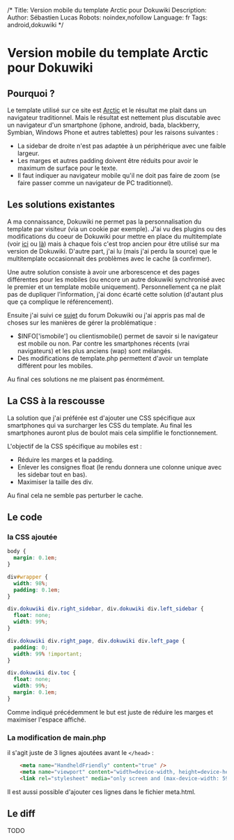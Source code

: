 /*
Title: Version mobile du template Arctic pour Dokuwiki
Description: 
Author: Sébastien Lucas
Robots: noindex,nofollow
Language: fr
Tags: android,dokuwiki
*/
# Version mobile du template Arctic pour Dokuwiki

## Pourquoi ?
Le template utilisé sur ce site est [Arctic](http://www.dokuwiki.org/template:arctic) et le résultat me plait dans un navigateur traditionnel. Mais le résultat est nettement plus discutable avec un navigateur d'un smartphone (iphone, android, bada, blackberry, Symbian, Windows Phone et autres tablettes) pour les raisons suivantes :
*	La sidebar de droite n'est pas adaptée à un périphérique avec une faible largeur.
*	Les marges et autres padding doivent être réduits pour avoir le maximum de surface pour le texte.
*	Il faut indiquer au navigateur mobile qu'il ne doit pas faire de zoom (se faire passer comme un navigateur de PC traditionnel).

## Les solutions existantes

A ma connaissance, Dokuwiki ne permet pas la personnalisation du template par visiteur (via un cookie par exemple). J'ai vu des plugins ou des modifications du coeur de Dokuwiki pour mettre en place du multitemplate (voir [ici](http://www.dokuwiki.org/plugin:multitemplate_styleman) ou [là](http://www.dokuwiki.org/template:multitemplate)) mais à chaque fois c'est trop ancien pour être utilisé sur ma version de Dokuwiki. D'autre part, j'ai lu (mais j'ai perdu la source) que le multitemplate occasionnait des problèmes avec le cache (à confirmer).

Une autre solution consiste à avoir une arborescence et des pages différentes pour les mobiles (ou encore un autre dokuwiki synchronisé avec le premier et un template mobile uniquement). Personnellement ça ne plait pas de dupliquer l'information, j'ai donc écarté cette solution (d'autant plus que ça complique le référencement). 

Ensuite j'ai suivi ce [sujet](http://forum.dokuwiki.org/thread/5270) du forum Dokuwiki ou j'ai appris pas mal de choses sur les manières de gérer la problématique : 
*	$INFO['ismobile'] ou clientismobile() permet de savoir si le navigateur est mobile ou non. Par contre les smartphones récents (vrai navigateurs) et les plus anciens (wap) sont mélangés.
*	Des modifications de template.php permettent d'avoir un template différent pour les mobiles.

Au final ces solutions ne me plaisent pas énormément.

## La CSS à la rescousse

La solution que j'ai préférée est d'ajouter une CSS spécifique aux smartphones qui va surcharger les CSS du template. Au final les smartphones auront plus de boulot mais cela simplifie le fonctionnement.

L'objectif de la CSS spécifique au mobiles est :
*	Réduire les marges et la padding.
*	Enlever les consignes float (le rendu donnera une colonne unique avec les sidebar tout en bas).
*	Maximiser la taille des div.

Au final cela ne semble pas perturber le cache.

## Le code

### la CSS ajoutée
```css
body {
  margin: 0.1em;
}

div#wrapper {
  width: 98%;
  padding: 0.1em;
}

div.dokuwiki div.right_sidebar, div.dokuwiki div.left_sidebar {
  float: none;
  width: 99%;
}

div.dokuwiki div.right_page, div.dokuwiki div.left_page {
  padding: 0;
  width: 99% !important;
}

div.dokuwiki div.toc {
  float: none;
  width: 99%;
  margin: 0.1em;
}
```
Comme indiqué précédemment le but est juste de réduire les marges et maximiser l'espace affiché.
### La modification de main.php

il s'agit juste de 3 lignes ajoutées avant le `</head>` :
```html
    <meta name="HandheldFriendly" content="true" />
    <meta name="viewport" content="width=device-width, height=device-height, user-scalable=no" />
    <link rel="stylesheet" media="only screen and (max-device-width: 599px)" type="text/css" href="<?php echo DOKU_TPL?>arctic_mobile.css" />
```

Il est aussi possible d'ajouter ces lignes dans le fichier meta.html.

## Le diff

TODO


